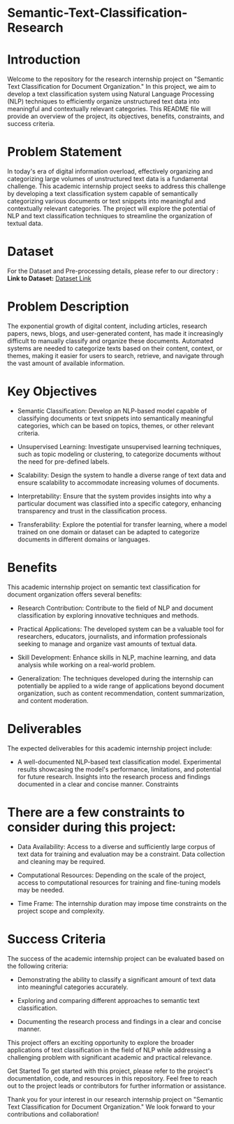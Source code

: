 # Semantic-Text-Classification-Research

# Introduction
Welcome to the repository for the research internship project on "Semantic Text Classification for Document Organization." In this project, we aim to develop a text classification system using Natural Language Processing (NLP) techniques to efficiently organize unstructured text data into meaningful and contextually relevant categories. This README file will provide an overview of the project, its objectives, benefits, constraints, and success criteria.

# Problem Statement
In today's era of digital information overload, effectively organizing and categorizing large volumes of unstructured text data is a fundamental challenge. This academic internship project seeks to address this challenge by developing a text classification system capable of semantically categorizing various documents or text snippets into meaningful and contextually relevant categories. The project will explore the potential of NLP and text classification techniques to streamline the organization of textual data.

# Dataset 
For the Dataset and Pre-processing details, please refer to our directory :
**Link to Dataset:** [Dataset Link](https://github.com/Firoz1402/Semantic-Text-Classification-Research/blob/main/data/OriginalData.md)

# Problem Description
The exponential growth of digital content, including articles, research papers, news, blogs, and user-generated content, has made it increasingly difficult to manually classify and organize these documents. Automated systems are needed to categorize texts based on their content, context, or themes, making it easier for users to search, retrieve, and navigate through the vast amount of available information.

# Key Objectives
* Semantic Classification: Develop an NLP-based model capable of classifying documents or text snippets into semantically meaningful categories, which can be based on topics, themes, or other relevant criteria.

- Unsupervised Learning: Investigate unsupervised learning techniques, such as topic modeling or clustering, to categorize documents without the need for pre-defined labels.

- Scalability: Design the system to handle a diverse range of text data and ensure scalability to accommodate increasing volumes of documents.

- Interpretability: Ensure that the system provides insights into why a particular document was classified into a specific category, enhancing transparency and trust in the classification process.

- Transferability: Explore the potential for transfer learning, where a model trained on one domain or dataset can be adapted to categorize documents in different domains or languages.

# Benefits
This academic internship project on semantic text classification for document organization offers several benefits:

- Research Contribution: Contribute to the field of NLP and document classification by exploring innovative techniques and methods.

- Practical Applications: The developed system can be a valuable tool for researchers, educators, journalists, and information professionals seeking to manage and organize vast amounts of textual data.

- Skill Development: Enhance skills in NLP, machine learning, and data analysis while working on a real-world problem.

- Generalization: The techniques developed during the internship can potentially be applied to a wide range of applications beyond document organization, such as content recommendation, content summarization, and content moderation.

# Deliverables
The expected deliverables for this academic internship project include:

- A well-documented NLP-based text classification model.
Experimental results showcasing the model's performance, limitations, and potential for future research.
Insights into the research process and findings documented in a clear and concise manner.
Constraints

# There are a few constraints to consider during this project:

- Data Availability: Access to a diverse and sufficiently large corpus of text data for training and evaluation may be a constraint. Data collection and cleaning may be required.

- Computational Resources: Depending on the scale of the project, access to computational resources for training and fine-tuning models may be needed.

- Time Frame: The internship duration may impose time constraints on the project scope and complexity.

# Success Criteria
The success of the academic internship project can be evaluated based on the following criteria:

- Demonstrating the ability to classify a significant amount of text data into meaningful categories accurately.

- Exploring and comparing different approaches to semantic text classification.

- Documenting the research process and findings in a clear and concise manner.

This project offers an exciting opportunity to explore the broader applications of text classification in the field of NLP while addressing a challenging problem with significant academic and practical relevance.

Get Started
To get started with this project, please refer to the project's documentation, code, and resources in this repository. Feel free to reach out to the project leads or contributors for further information or assistance.

Thank you for your interest in our research internship project on "Semantic Text Classification for Document Organization." We look forward to your contributions and collaboration!
